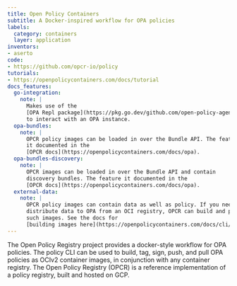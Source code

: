 ```yaml
---
title: Open Policy Containers
subtitle: A Docker-inspired workflow for OPA policies
labels:
  category: containers
  layer: application
inventors:
- aserto
code:
- https://github.com/opcr-io/policy
tutorials:
- https://openpolicycontainers.com/docs/tutorial
docs_features:
  go-integration:
    note: |
      Makes use of the
      [OPA Repl package](https://pkg.go.dev/github.com/open-policy-agent/opa/repl)
      to interact with an OPA instance.
  opa-bundles:
    note: |
      OPCR policy images can be loaded in over the Bundle API. The feature
      it documented in the
      [OPCR docs](https://openpolicycontainers.com/docs/opa).
  opa-bundles-discovery:
    note: |
      OPCR images can be loaded in over the Bundle API and contain
      discovery bundles. The feature it documented in the
      [OPCR docs](https://openpolicycontainers.com/docs/opa).
  external-data:
    note: |
      OPCR policy images can contain data as well as policy. If you need to
      distribute data to OPA from an OCI registry, OPCR can build and push
      such images. See the docs for
      [building images here](https://openpolicycontainers.com/docs/cli/build).
---
```


The Open Policy Registry project provides a docker-style workflow for OPA
policies. The policy CLI can be used to build, tag, sign, push, and pull OPA
policies as OCIv2 container images, in conjunction with any container registry.
The Open Policy Registry (OPCR) is a reference implementation of a policy
registry, built and hosted on GCP.
